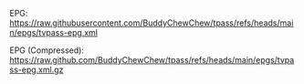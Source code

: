 EPG: https://raw.githubusercontent.com/BuddyChewChew/tpass/refs/heads/main/epgs/tvpass-epg.xml


EPG (Compressed): https://raw.github.com/BuddyChewChew/tpass/refs/heads/main/epgs/tvpass-epg.xml.gz
